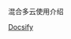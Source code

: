 <!DOCTYPE html>
<html lang="en">
  <head></head>
  <body>
    <p>混合多云使用介绍</p>
    <a href="//docsify.js.org/">Docsify</a>
  </body>
</html>